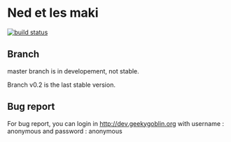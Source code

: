 # Ned et les maki

[![build status](https://gitlabci.pierre.marijon.fr/projects/1/status.png?ref=master)](https://gitlabci.pierre.marijon.fr/projects/1?ref=master)

## Branch

master branch is in developement, not stable.

Branch v0.2 is the last stable version.

## Bug report

For bug report, you can login in http://dev.geekygoblin.org with username : anonymous and password : anonymous
